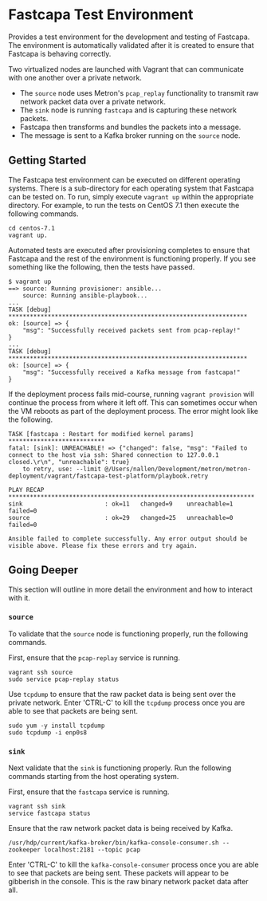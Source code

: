 Fastcapa Test Environment
=========================

Provides a test environment for the development and testing of Fastcapa.  The environment is automatically validated after it is created to ensure that Fastcapa is behaving correctly.

Two virtualized nodes are launched with Vagrant that can communicate with one another over a private network.  
- The `source` node uses Metron's `pcap_replay` functionality to transmit raw network packet data over a private network.
- The `sink` node is running `fastcapa` and is capturing these network packets.
- Fastcapa then transforms and bundles the packets into a message.
- The message is sent to a Kafka broker running on the `source` node.

Getting Started
---------------

The Fastcapa test environment can be executed on different operating systems.  There is a sub-directory for each operating system that Fastcapa can be tested on.  To run, simply execute `vagrant up` within the appropriate directory.  For example, to run the tests on CentOS 7.1 then execute the following commands.
```
cd centos-7.1
vagrant up.
```

Automated tests are executed after provisioning completes to ensure that Fastcapa and the rest of the environment is functioning properly.  If you see something like the following, then the tests have passed.
```
$ vagrant up
==> source: Running provisioner: ansible...
    source: Running ansible-playbook...
...
TASK [debug] *******************************************************************
ok: [source] => {
    "msg": "Successfully received packets sent from pcap-replay!"
}
...
TASK [debug] *******************************************************************
ok: [source] => {
    "msg": "Successfully received a Kafka message from fastcapa!"
}
```

If the deployment process fails mid-course, running `vagrant provision` will continue the process from where it left off.  This can sometimes occur when the VM reboots as part of the deployment process.  The error might look like the following.
```
TASK [fastcapa : Restart for modified kernel params] ***************************
fatal: [sink]: UNREACHABLE! => {"changed": false, "msg": "Failed to connect to the host via ssh: Shared connection to 127.0.0.1 closed.\r\n", "unreachable": true}
	to retry, use: --limit @/Users/nallen/Development/metron/metron-deployment/vagrant/fastcapa-test-platform/playbook.retry

PLAY RECAP *********************************************************************
sink                       : ok=11   changed=9    unreachable=1    failed=0
source                     : ok=29   changed=25   unreachable=0    failed=0

Ansible failed to complete successfully. Any error output should be
visible above. Please fix these errors and try again.
```

Going Deeper
------------

This section will outline in more detail the environment and how to interact with it.

### `source`

To validate that the `source` node is functioning properly, run the following commands.

First, ensure that the `pcap-replay` service is running.

```
vagrant ssh source
sudo service pcap-replay status
```

Use `tcpdump` to ensure that the raw packet data is being sent over the private network.  Enter 'CTRL-C' to kill the `tcpdump` process once you are able to see that packets are being sent.

```
sudo yum -y install tcpdump
sudo tcpdump -i enp0s8
```

### `sink`

Next validate that the `sink` is functioning properly. Run the following commands starting from the host operating system.  

First, ensure that the `fastcapa` service is running.

```
vagrant ssh sink
service fastcapa status
```

Ensure that the raw network packet data is being received by Kafka.

```
/usr/hdp/current/kafka-broker/bin/kafka-console-consumer.sh --zookeeper localhost:2181 --topic pcap
```

Enter 'CTRL-C' to kill the `kafka-console-consumer` process once you are able to see that packets are being sent.  These packets will appear to be gibberish in the console.  This is the raw binary network packet data after all.
